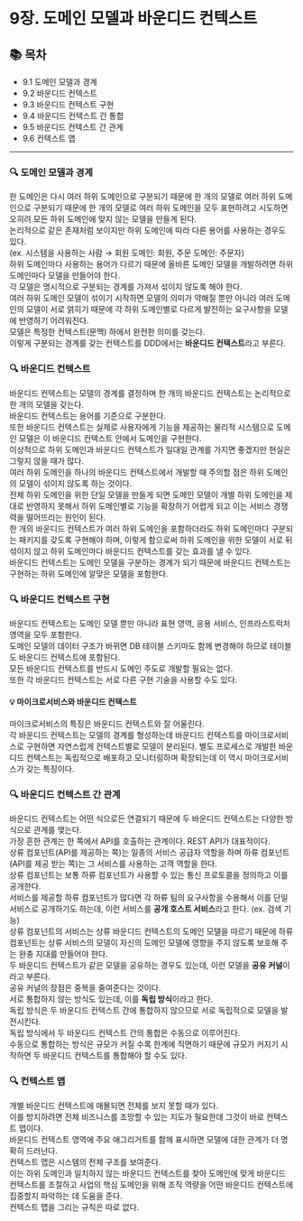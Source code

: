 # 9장. 도메인 모델과 바운디드 컨텍스트

## 📚 목차
- 9.1 도메인 모델과 경계
- 9.2 바운디드 컨텍스트
- 9.3 바운디드 컨텍스트 구현
- 9.4 바운디드 컨텍스트 간 통합
- 9.5 바운디드 컨텍스트 간 관계
- 9.6 컨텍스트 맵

---

### 🔍 도메인 모델과 경계
한 도메인은 다시 여러 하위 도메인으로 구분되기 때문에 한 개의 모델로 여러 하위 도메인으로 구분되기 때문에 한 개의 모델로 여러 하위 도메인을 모두 표현하려고 시도하면 오히려 모든 하위 도메인에 맞지 않는 모델을 만들게 된다.  
논리적으로 같은 존재처럼 보이지만 하위 도메인에 따라 다른 용어를 사용하는 경우도 있다.  
(ex. 시스템을 사용하는 사람 &rarr; 회원 도메인: 회원, 주문 도메인: 주문자)  
하위 도메인마다 사용하는 용어가 다르기 때문에 올바른 도메인 모델을 개발하려면 하위 도메인마다 모델을 만들어야 한다.  
각 모델은 명시적으로 구분되는 경계를 가져서 섞이지 않도록 해야 한다.  
여러 하위 도메인 모델이 섞이기 시작하면 모델의 의미가 약해질 뿐만 아니라 여러 도메인의 모델이 서로 얽히기 때문에 각 하위 도메인별로 다르게 발전하는 요구사항을 모델에 반영하기 어려워진다.  
모델은 특정한 컨텍스트(문맥) 하에서 완전한 의미를 갖는다.  
이렇게 구분되는 경계를 갖는 컨텍스트를 DDD에서는 **바운디드 컨텍스트**라고 부른다.  

### 🔍 바운디드 컨텍스트
바운디드 컨텍스트는 모델의 경계를 결정하며 한 개의 바운디드 컨텍스트는 논리적으로 한 개의 모델을 갖는다.  
바운디드 컨텍스트는 용어를 기준으로 구분한다.  
또한 바운디드 컨텍스트는 실제로 사용자에게 기능을 제공하는 물리적 시스템으로 도메인 모델은 이 바운디드 컨텍스트 안에서 도메인을 구현한다.  
이상적으로 하위 도메인과 바운디드 컨텍스트가 일대일 관계를 가지면 좋겠지만 현실은 그렇지 않을 때가 많다.   
여러 하위 도메인을 하나의 바운디드 컨텍스트에서 개발할 때 주의할 점은 하위 도메인의 모델이 섞이지 않도록 하는 것이다.  
전체 하위 도메인을 위한 단일 모델을 만들게 되면 도메인 모델이 개별 하위 도메인을 제대로 반영하지 못해서 하위 도메인별로 기능을 확장하기 어렵게 되고 이는 서비스 경쟁력을 떨어뜨리는 원인이 된다.  
한 개의 바운디드 컨텍스트가 여러 하위 도메인을 포함하더라도 하위 도메인마다 구분되는 패키지를 갖도록 구현해야 하며, 이렇게 함으로써 하위 도메인을 위한 모델이 서로 뒤섞이지 않고 하위 도메인마다 바운디드 컨텍스트를 갖는 효과를 낼 수 있다.  
바운디드 컨텍스트는 도메인 모델을 구분하는 경계가 되기 때문에 바운디드 컨텍스트는 구현하는 하위 도메인에 알맞은 모델을 포함한다.  

### 🔍 바운디드 컨텍스트 구현
바운디드 컨텍스트는 도메인 모델 뿐만 아니라 표현 영역, 응용 서비스, 인프라스트럭처 영역을 모두 포함한다.  
도메인 모델의 데이터 구조가 바뀌면 DB 테이블 스키마도 함께 변경해야 하므로 테이블도 바운디드 컨텍스트에 포함된다.  
모든 바운디드 컨텍스트를 반드시 도메인 주도로 개발할 필요는 없다.  
또한 각 바운디드 컨텍스트는 서로 다른 구현 기술을 사용할 수도 있다.  

#### 💡 마이크로서비스와 바운디드 컨텍스트  
마이크로서비스의 특징은 바운디드 컨텍스트와 잘 어울린다.  
각 바운디드 컨텍스트는 모델의 경계를 형성하는데 바운디드 컨텍스트를 마이크로서비스로 구현하면 자연스럽게 컨텍스트별로 모델이 분리된다. 
별도 프로세스로 개발한 바운디드 컨텍스트는 독립적으로 배포하고 모니터링하며 확장되는데 이 역시 마이크로서비스가 갖는 특징이다.  

### 🔍 바운디드 컨텍스트 간 관계
바운디드 컨텍스트는 어떤 식으로든 연결되기 때문에 두 바운디드 컨텍스트는 다양한 방식으로 관계를 맺는다.  
가장 흔한 관계는 한 쪽에서 API를 호출하는 관계이다. REST API가 대표적이다.  
상류 컴포넌트(API를 제공하는 쪽)는 일종의 서비스 공급자 역할을 하며 하류 컴포넌트(API를 제공 받는 쪽)는 그 서비스를 사용하는 고객 역할을 한다.  
상류 컴포넌트는 보통 하류 컴포넌트가 사용할 수 있는 통신 프로토콜을 정의하고 이를 공개한다.  
서비스를 제공할 하류 컴포넌트가 많다면 각 하류 팀의 요구사항을 수용해서 이를 단일 서비스로 공개하기도 하는데, 이런 서비스를 **공개 호스트 서비스**라고 한다. (ex. 검색 기능)  
상류 컴포넌트의 서비스는 상류 바운디드 컨텍스트의 도메인 모델을 따르기 때문에 하류 컴포넌트는 상류 서비스의 모델이 자신의 도메인 모델에 영향을 주지 않도록 보호해 주는 완충 지대를 만들어야 한다.  
두 바운디드 컨텍스트가 같은 모델을 공유하는 경우도 있는데, 이런 모델을 **공유 커널**이라고 부른다.  
공유 커널의 장점은 중복을 줄여준다는 것이다.  
서로 통합하지 않는 방식도 있는데, 이를 **독립 방식**이라고 한다.  
독립 방식은 두 바운디드 컨텍스트 간에 통합하지 않으므로 서로 독립적으로 모델을 발전시킨다.  
독립 방식에서 두 바운디드 컨텍스트 간의 통합은 수동으로 이루어진다.  
수동으로 통합하는 방식은 규모가 커질 수록 한계에 직면하기 때문에 규모가 커지기 시작하면 두 바운디드 컨텍스트를 통합해야 할 수도 있다.

### 🔍 컨텍스트 맵
개별 바운디드 컨텍스트에 매몰되면 전체를 보지 못할 때가 있다.  
이를 방지하려면 전체 비즈니스를 조망할 수 있는 지도가 필요한데 그것이 바로 컨텍스트 맵이다.  
바운디드 컨텍스트 영역에 주요 애그리거트를 함께 표시하면 모델에 대한 관계가 더 명확히 드러난다.  
컨텍스트 맵은 시스템의 전체 구조를 보여준다.  
이는 하위 도메인과 일치하지 않는 바운디드 컨텍스트를 찾아 도메인에 맞게 바운디드 컨텍스트를 조절하고 사업의 핵심 도메인을 위해 조직 역량을 어떤 바운디드 컨텍스트에 집중할지 파악하는 데 도움을 준다.  
컨텍스트 맵을 그리는 규칙은 따로 없다.
